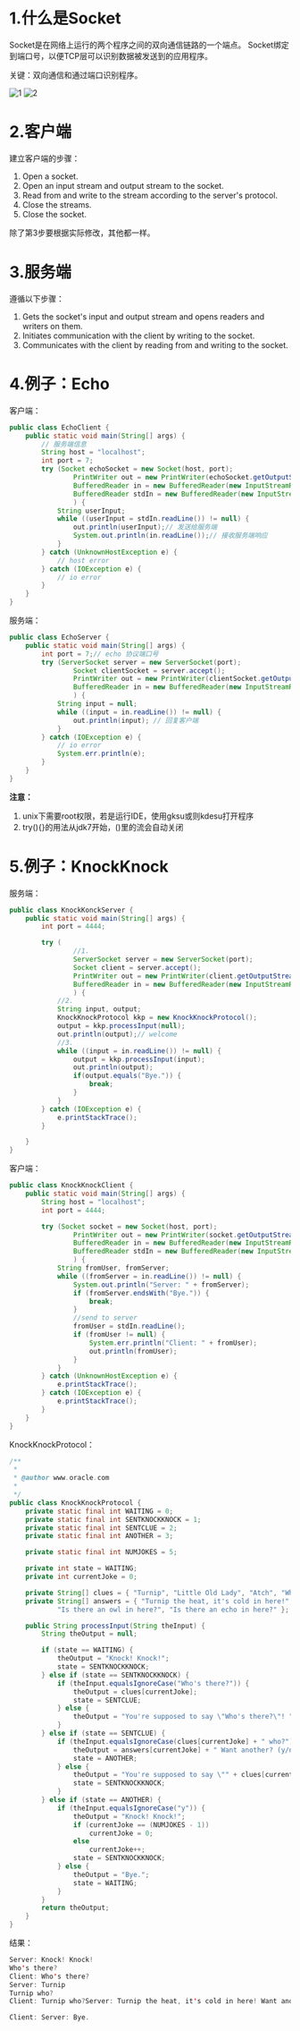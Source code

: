 # 1.什么是Socket
Socket是在网络上运行的两个程序之间的双向通信链路的一个端点。
Socket绑定到端口号，以便TCP层可以识别数据被发送到的应用程序。

关键：双向通信和通过端口识别程序。

![1](http://docs.oracle.com/javase/tutorial/figures/networking/5connect.gif)
![2](http://docs.oracle.com/javase/tutorial/figures/networking/6connect.gif)

# 2.客户端
建立客户端的步骤：
1. Open a socket.
2. Open an input stream and output stream to the socket.
3. Read from and write to the stream according to the server's protocol.
4. Close the streams.
5. Close the socket.

除了第3步要根据实际修改，其他都一样。

# 3.服务端
遵循以下步骤：
1. Gets the socket's input and output stream and opens readers and writers on them.
2. Initiates communication with the client by writing to the socket.
3. Communicates with the client by reading from and writing to the socket.

# 4.例子：Echo
客户端：
```java
public class EchoClient {
	public static void main(String[] args) {
		// 服务端信息
		String host = "localhost";
		int port = 7;
		try (Socket echoSocket = new Socket(host, port);
				PrintWriter out = new PrintWriter(echoSocket.getOutputStream(), true); // autoFlash
				BufferedReader in = new BufferedReader(new InputStreamReader(echoSocket.getInputStream()));
				BufferedReader stdIn = new BufferedReader(new InputStreamReader(System.in));
				) {
			String userInput;
			while ((userInput = stdIn.readLine()) != null) {
				out.println(userInput);// 发送给服务端
				System.out.println(in.readLine());// 接收服务端响应
			}
		} catch (UnknownHostException e) {
			// host error
		} catch (IOException e) {
			// io error
		}
	}
}
```
服务端：
```java
public class EchoServer {
	public static void main(String[] args) {
		int port = 7;// echo 协议端口号
		try (ServerSocket server = new ServerSocket(port);
				Socket clientSocket = server.accept();
				PrintWriter out = new PrintWriter(clientSocket.getOutputStream(), true);
				BufferedReader in = new BufferedReader(new InputStreamReader(clientSocket.getInputStream()));
				) {
			String input = null;
			while ((input = in.readLine()) != null) {
				out.println(input); // 回复客户端
			}
		} catch (IOException e) {
			// io error
			System.err.println(e);
		}
	}
}
```
**注意：**
1. unix下需要root权限，若是运行IDE，使用gksu或则kdesu打开程序
2. try(){}的用法从jdk7开始，()里的流会自动关闭


# 5.例子：KnockKnock
服务端：
```java
public class KnockKonckServer {
	public static void main(String[] args) {
		int port = 4444;

		try (
				//1.
				ServerSocket server = new ServerSocket(port);
				Socket client = server.accept();
				PrintWriter out = new PrintWriter(client.getOutputStream(), true);
				BufferedReader in = new BufferedReader(new InputStreamReader(client.getInputStream()));
				) {
			//2.
			String input, output;
			KnockKnockProtocol kkp = new KnockKnockProtocol();
			output = kkp.processInput(null);
			out.println(output);// welcome
			//3.
			while ((input = in.readLine()) != null) {
				output = kkp.processInput(input);
				out.println(output);
				if(output.equals("Bye.")) {
					break;
				}
			}
		} catch (IOException e) {
			e.printStackTrace();
		}

	}
}
```
客户端：
```java
public class KnockKnockClient {
	public static void main(String[] args) {
		String host = "localhost";
		int port = 4444;

		try (Socket socket = new Socket(host, port);
				PrintWriter out = new PrintWriter(socket.getOutputStream(), true);
				BufferedReader in = new BufferedReader(new InputStreamReader(socket.getInputStream()));
				BufferedReader stdIn = new BufferedReader(new InputStreamReader(System.in));
				) {
			String fromUser, fromServer;
			while ((fromServer = in.readLine()) != null) {
				System.out.println("Server: " + fromServer);
				if (fromServer.endsWith("Bye.")) {
					break;
				}
				//send to server
				fromUser = stdIn.readLine();
				if (fromUser != null) {
					System.err.println("Client: " + fromUser);
					out.println(fromUser);
				}
			}
		} catch (UnknownHostException e) {
			e.printStackTrace();
		} catch (IOException e) {
			e.printStackTrace();
		}
	}
}
```
KnockKnockProtocol：
```java
/**
 * 
 * @author www.oracle.com
 *
 */
public class KnockKnockProtocol {
	private static final int WAITING = 0;
	private static final int SENTKNOCKKNOCK = 1;
	private static final int SENTCLUE = 2;
	private static final int ANOTHER = 3;

	private static final int NUMJOKES = 5;

	private int state = WAITING;
	private int currentJoke = 0;

	private String[] clues = { "Turnip", "Little Old Lady", "Atch", "Who", "Who" };
	private String[] answers = { "Turnip the heat, it's cold in here!", "I didn't know you could yodel!", "Bless you!",
			"Is there an owl in here?", "Is there an echo in here?" };

	public String processInput(String theInput) {
		String theOutput = null;

		if (state == WAITING) {
			theOutput = "Knock! Knock!";
			state = SENTKNOCKKNOCK;
		} else if (state == SENTKNOCKKNOCK) {
			if (theInput.equalsIgnoreCase("Who's there?")) {
				theOutput = clues[currentJoke];
				state = SENTCLUE;
			} else {
				theOutput = "You're supposed to say \"Who's there?\"! " + "Try again. Knock! Knock!";
			}
		} else if (state == SENTCLUE) {
			if (theInput.equalsIgnoreCase(clues[currentJoke] + " who?")) {
				theOutput = answers[currentJoke] + " Want another? (y/n)";
				state = ANOTHER;
			} else {
				theOutput = "You're supposed to say \"" + clues[currentJoke] + " who?\"" + "! Try again. Knock! Knock!";
				state = SENTKNOCKKNOCK;
			}
		} else if (state == ANOTHER) {
			if (theInput.equalsIgnoreCase("y")) {
				theOutput = "Knock! Knock!";
				if (currentJoke == (NUMJOKES - 1))
					currentJoke = 0;
				else
					currentJoke++;
				state = SENTKNOCKKNOCK;
			} else {
				theOutput = "Bye.";
				state = WAITING;
			}
		}
		return theOutput;
	}
}
```
结果：
```java
Server: Knock! Knock!
Who's there?
Client: Who's there?
Server: Turnip
Turnip who?
Client: Turnip who?Server: Turnip the heat, it's cold in here! Want another? (y/n)

Client: Server: Bye.
```

